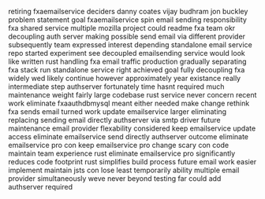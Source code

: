 retiring fxaemailservice deciders danny coates vijay budhram jon buckley problem statement goal fxaemailservice spin email sending responsibility fxa shared service multiple mozilla project could readme fxa team okr decoupling auth server making possible send email via different provider subsequently team expressed interest depending standalone email service repo started experiment see decoupled emailsending service would look like written rust handling fxa email traffic production gradually separating fxa stack run standalone service right achieved goal fully decoupling fxa widely wed likely continue however approximately year existance really intermediate step authserver fortunately time hasnt required much maintenance weight fairly large codebase rust service never concern recent work eliminate fxaauthdbmysql meant either needed make change rethink fxa sends email turned work update emailservice larger eliminating replacing sending email directly authserver via smtp driver future maintenance email provider flexability considered keep emailservice update access eliminate emailservice send directly authserver outcome eliminate emailservice pro con keep emailservice pro change scary con code maintain team experience rust eliminate emailservice pro significantly reduces code footprint rust simplifies build process future email work easier implement maintain jsts con lose least temporarily ability multiple email provider simultaneously weve never beyond testing far could add authserver required